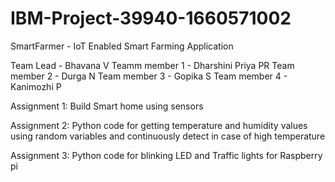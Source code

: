 # IBM-Project-39940-1660571002
SmartFarmer - IoT Enabled Smart Farming Application

Team Lead - Bhavana V
Teamm member 1 - Dharshini Priya PR
Team member 2 - Durga N
Team member 3 - Gopika S
Team member 4 - Kanimozhi P

Assignment 1:
Build Smart home using sensors

Assignment 2: 
Python code for getting temperature and humidity values using random variables 
and continuously detect in case of high temperature

Assignment 3:
Python code for blinking LED and Traffic lights for Raspberry pi
